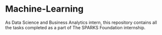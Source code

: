 # Machine-Learning
As Data Science and Business Analytics intern, this repository contains all the tasks completed as a part of The SPARKS Foundation internship.
